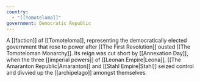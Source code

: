 ```yaml
---
country:
  - "[[Tomoteloma]]"
government: Democratic Republic
---
```


A [[faction]] of [[Tomoteloma]], representing the democratically elected government that rose to power after [[The First Revolution]] ousted [[The Tomoteloman Monarchy]]. Its reign was cut short by [[Annexation Day]], when the three [[imperial powers]] of [[Leonan Empire|Leona]], [[The Amaranton Republic|Amaranton]] and [[Stahl Empire|Stahl]] seized control and divvied up the [[archipelago]] amongst themselves.